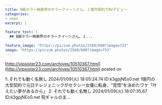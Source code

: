 ```yaml
---
title: B級ホラー映画界のホラークイーンさん、１億円契約でAVデビュー
categories:
- news
excerpt: |
  
feature_text: |
  ## B級ホラー映画界のホラークイーンさん、１...
  
feature_image: "https://picsum.photos/2560/600?image=733"
image: "https://picsum.photos/2560/600?image=733"
---
```


[http://vipsister23.com/archives/10510367.html](http://vipsister23.com/archives/10510367.html)
posted on 

<!--more-->

1: それでも動く名無し 2024/01/09(火) 18:05:24.74 ID:k3gpjNEo0.net 1億円の大型契約で元日テレジェニックがセクシー女優に転身、“覚悟”を決めたワケ「叶えたい夢があるから」 2: それでも動く名無し 2024/01/09(火) 18:07:35.67 ID:k3gpjNEo0.net 呪ギャルの主...

